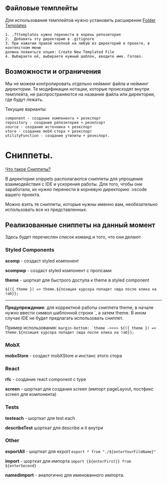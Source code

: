 ## Файловые темплейты 

Для использования темплейтов нужно установить расширение [Folder Templates](https://marketplace.visualstudio.com/items?itemName=Huuums.vscode-fast-folder-structure)

```
1. .fttemplates нужно перенести в корень репозитория 
2.  Добавить эту директорию в .gitignore
3. При нажатии правой кнопкой на любую из директорий в проекте, в контекстном меню
должна появиться опция: Create New Templated File 
4. Выбираете её, выбираете нужный шаблон, вводите имя. Готово.
```

## Возможности и ограничения

Мы не можем контролировать отдельно нейминг файла и нейминг директории.
Те модификации нотации, которые происходят внутри темплейта, не распространяются на название файла или директории, где будут лежать.

Текущие варианты:

```
component - создание компонента + реэкспорт
repository - создание репозитория + реэкпсорт 
source - создание источника + реэкспорт
store - создание mobX-стора + реэкспорт
utilityFunction - создание утилиты + реэкспорт.
```

# Сниппеты.
[Что такое Сниппеты?](https://code.visualstudio.com/docs/editor/userdefinedsnippets)

В директории snippets располагаются сниппеты для упрощения взаимодействия с IDE и ускорения работы. 
Для того, чтобы они заработали, их нужно перенести в корневую директорию .vscode вашего проекта.

Можно взять те сниппеты, которые нужны именно вам, необязательно использовать все из представленных. 

 
## Реализованные сниппеты на данный момент

Здесь будет перечислен список команд и того, что они делают

### Styled Components 
**scomp** - создаст styled компонент

**scompwp** - создаст styled компонент с пропсами

**theme** - шорткат для быстрого доступа к theme в styled component 

``
${({ theme }) => theme.${позиция курсора попадет сюда после клика на таб}};
``
*****

**Предупреждение**: для корректной работы сниппета theme, в начале нужно ввести
символ шаблонной строки `, а затем theme. В ином случае IDE не будет предлагать использовать сниппет.

Пример использования: 
``
margin-bottom: `theme ->>>> ${({ theme }) => theme.${позиция курсора попадет сюда после клика на таб}};
``

### MobX
**mobxStore** - создаст mobXStore и инстанс этого стора

### React 
**rfc** - создание react component с type 

**screen**  - шорткат для создания screen (импорт pageLayout, постфикс screen для компонента)

### Tests 

**testeach** - шорткат для test.each

**describeTest** шорткат для describe и it внутри 

### Other
**exportAll** - шорткат для export
`` export * from "./${enterYourFileName}" ``

**import** - шорткат для импорта
`` import {${enterFirst}} from ${enterSecond} ``

**namedimport** - аналогично для именованного импорта. 
